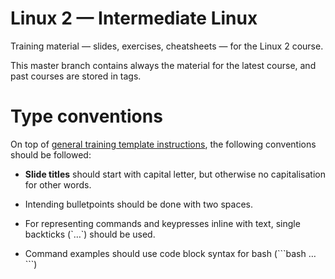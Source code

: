 # Linux 2 — Intermediate Linux

Training material — slides, exercises, cheatsheets — for the Linux 2 course.

This master branch contains always the material for the latest course, and past courses are stored in tags.

# Type conventions

On top of [general training template instructions](https://github.com/csc-training/slide-template/blob/master/docs/syntax-guide.md), the following conventions should be followed:

- **Slide titles** should start with capital letter, but otherwise no capitalisation for other words.

- Intending bulletpoints should be done with two spaces.

- For representing commands and keypresses inline with text, single backticks (\`…\`) should be used.

- Command examples should use code block syntax for bash (\```bash …\```)
